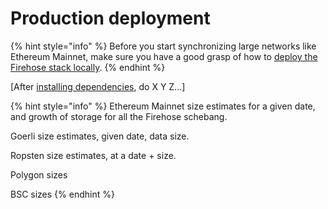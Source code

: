 # Production deployment

{% hint style="info" %}
Before you start synchronizing large networks like Ethereum Mainnet, make sure you have a good grasp of how to [deploy the Firehose stack locally](local-deployment.md).
{% endhint %}

\[After [installing dependencies](installation.md), do X Y Z...]

{% hint style="info" %}
Ethereum Mainnet size estimates for a given date, and growth of storage for all the Firehose schebang.

Goerli size estimates, given date, data size.

Ropsten size estimates, at a date + size.

Polygon sizes

BSC sizes
{% endhint %}

